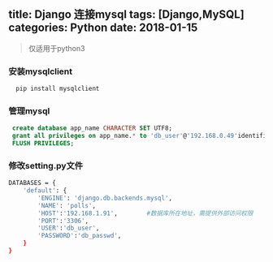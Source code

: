 title: Django 连接mysql
tags: [Django,MySQL]
categories: Python
date: 2018-01-15
---
>仅适用于python3

### 安装mysqlclient
```bash
  pip install mysqlclient
```

### 管理mysql 
```sql
 create database app_name CHARACTER SET UTF8;
 grant all privileges on app_name.* to 'db_user'@'192.168.0.49'identified by 'db_passwd' with grant;
 FLUSH PRIVILEGES;
```
<!-- more -->

### 修改setting.py文件
```bash
DATABASES = {
    'default': {
        'ENGINE': 'django.db.backends.mysql',
        'NAME': 'polls',       
        'HOST':'192.168.1.91',        #数据库所在地址，需提供外部访问权限
        'PORT':'3306',
        'USER':'db_user',
        'PASSWORD':'db_passwd',
    }
}
```
